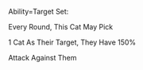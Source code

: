 Ability=Target Set:

Every Round, This Cat May Pick

1 Cat As Their Target, They Have 150%

Attack Against Them
